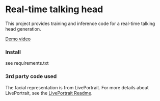 # Real-time talking head

This project provides training and inference code for a real-time talking head generation.

[Demo video](https://drive.google.com/file/d/14Wkd0aD27ho2SerSEQtjrxrrvtdOovhi/view?usp=sharing)

### Install

see requirements.txt

### 3rd party code used

The facial representation is from LivePortrait. For more details about LivePortrait, see the [LivePortrait Readme](./live_readme.md).
